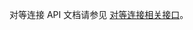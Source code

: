 对等连接 API 文档请参见 [对等连接相关接口](https://cloud.tencent.com/document/product/215/909#9.-.E5.AF.B9.E7.AD.89.E8.BF.9E.E6.8E.A5)。
